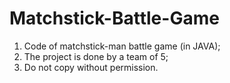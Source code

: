 # Matchstick-Battle-Game
1. Code of matchstick-man battle game (in JAVA);
2. The project is done by a team of 5;
3. Do not copy without permission.
